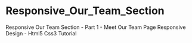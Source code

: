 # Responsive_Our_Team_Section
Responsive Our Team Section - Part 1 - Meet Our Team Page Responsive Design - Html5 Css3 Tutorial
